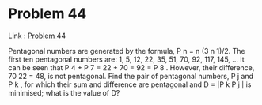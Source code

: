Problem 44
=======

Link : [Problem 44](http://projecteuler.net/problem=44 "Problem 44")
 
 Pentagonal numbers are generated by the formula, P  n  = n (3 n  1)/2. The first ten pentagonal numbers are: 
 1, 5, 12, 22, 35, 51, 70, 92, 117, 145, ... 
 It can be seen that P 4  + P 7  = 22 + 70 = 92 = P 8 . However, their difference, 70   22 = 48, is not pentagonal. 
 Find the pair of pentagonal numbers, P  j   and P  k  , for which their sum and difference are pentagonal and D = |P  k     P  j  | is minimised; what is the value of D? 
  
